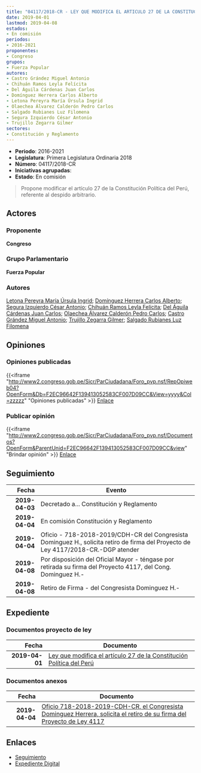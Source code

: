 ```yaml
---
title: "04117/2018-CR - LEY QUE MODIFICA EL ARTICULO 27 DE LA CONSTITUCIÓN POLÍTICA DEL PERÚ"
date: 2019-04-01
lastmod: 2019-04-08
estados:
- En comisión
periodos:
- 2016-2021
proponentes:
- Congreso
grupos:
- Fuerza Popular
autores:
- Castro Grández Miguel Antonio
- Chihuán Ramos Leyla Felícita
- Del Águila Cárdenas Juan Carlos
- Domínguez Herrera Carlos Alberto
- Letona Pereyra María Úrsula Ingrid
- Olaechea Álvarez Calderón Pedro Carlos
- Salgado Rubianes Luz Filomena
- Segura Izquierdo César Antonio
- Trujillo Zegarra Gilmer
sectores:
- Constitución y Reglamento
---
```

- **Periodo**: 2016-2021
- **Legislatura**: Primera Legislatura Ordinaria 2018
- **Número**: 04117/2018-CR
- **Iniciativas agrupadas**: 
- **Estado**: En comisión

> Propone modificar el artículo 27 de la Constitución Política del Perú, referente al despido arbitrario.


## Actores

### Proponente

**Congreso**

### Grupo Parlamentario

**Fuerza Popular**

### Autores

[Letona Pereyra María Úrsula Ingrid](mailto:mailto:mletona@congreso.gob.pe); [Domínguez Herrera Carlos Alberto](mailto:mailto:cdominguez@congreso.gob.pe); [Segura Izquierdo César Antonio](mailto:mailto:csegura@congreso.gob.pe); [Chihuán Ramos Leyla Felícita](mailto:mailto:lchihuan@congreso.gob.pe); [Del Águila Cárdenas Juan Carlos](mailto:mailto:jdelaguila@congreso.gob.pe); [Olaechea Álvarez Calderón Pedro Carlos](mailto:mailto:polaechea@congreso.gob.pe); [Castro Grández Miguel Antonio](mailto:mailto:macastro@congreso.gob.pe); [Trujillo Zegarra Gilmer](mailto:mailto:gtrujilloz@congreso.gob.pe); [Salgado Rubianes Luz Filomena](mailto:mailto:lsalgado@congreso.gob.pe)

## Opiniones

### Opiniones publicadas

{{<iframe "http://www2.congreso.gob.pe/Sicr/ParCiudadana/Foro_pvp.nsf/RepOpiweb04?OpenForm&Db=F2EC96642F139413052583CF007D09CC&View=yyyy&Col=zzzzz" "Opiniones publicadas" >}}
[Enlace](http://www2.congreso.gob.pe/Sicr/ParCiudadana/Foro_pvp.nsf/RepOpiweb04?OpenForm&Db=F2EC96642F139413052583CF007D09CC&View=yyyy&Col=zzzzz)

### Publicar opinión

{{<iframe "http://www2.congreso.gob.pe/Sicr/ParCiudadana/Foro_pvp.nsf/Documentos?OpenForm&ParentUnid=F2EC96642F139413052583CF007D09CC&view" "Brindar opinión" >}}
[Enlace](http://www2.congreso.gob.pe/Sicr/ParCiudadana/Foro_pvp.nsf/Documentos?OpenForm&ParentUnid=F2EC96642F139413052583CF007D09CC&view)


## Seguimiento

| Fecha | Evento |
|------:|--------|
| **2019-04-03** | Decretado a... Constitución y Reglamento |
| **2019-04-04** | En comisión Constitución y Reglamento |
| **2019-04-04** | Oficio - 718-2018-2019/CDH-CR del Congresista Dominguez H., solicita retiro de firma del Proyecto de Ley 4117/2018-CR.-DGP atender |
| **2019-04-08** | Por disposición del Oficial Mayor - téngase por retirada su firma del Proyecto 4117, del Cong. Dominguez H.- |
| **2019-04-08** | Retiro de Firma - del Congresista Dominguez H.- |

## Expediente

### Documentos proyecto de ley

| Fecha | Documento |
|------:|-----------|
| **2019-04-01** | [Ley que modifica el artículo 27 de la Constitución Política del Perú](http://www.leyes.congreso.gob.pe/Documentos/2016_2021/Proyectos_de_Ley_y_de_Resoluciones_Legislativas/PL0411720190401.pdf) |

### Documentos anexos

| Fecha | Documento |
|------:|-----------|
| **2019-04-04** | [Oficio 718-2018-2019-CDH-CR, el Congresista Dominguez Herrera, solicita el retiro de su firma del Proyecto de Ley 4117](http://www.leyes.congreso.gob.pe/Documentos/2016_2021/Retiro_de_Firmas/Proyectos/OFICIO-718-2018-2019-CDH-CR.pdf) |

## Enlaces

- [Seguimiento](http://www2.congreso.gob.pe/Sicr/TraDocEstProc/CLProLey2016.nsf/f7fff46988ca05b1052578e100829cc7/36c83fffeb020369052583cf007b92ab?OpenDocument)
- [Expediente Digital](http://www2.congreso.gob.pe/Sicr/TraDocEstProc/Expvirt_2011.nsf/visbusqptramdoc1621/04117?opendocument)

